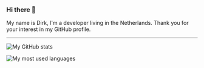 ### Hi there 👋

My name is Dirk, I'm a developer living in the Netherlands. Thank you for your interest in my GitHub profile.

---

![My GitHub stats](https://github-readme-stats.vercel.app/api?username=dirkgroot&show_icons=true&count_private=true&include_all_commits=true&theme=github_dark&hide_border=true&custom_title=General%20Stats)

![My most used languages](https://github-readme-stats.vercel.app/api/top-langs?username=dirkgroot&layout=compact&theme=github_dark&hide_border=true&langs_count=6)

<!--
**dirkgroot/dirkgroot** is a ✨ _special_ ✨ repository because its `README.md` (this file) appears on your GitHub profile.

Here are some ideas to get you started:

- 🔭 I’m currently working on ...
- 🌱 I’m currently learning ...
- 👯 I’m looking to collaborate on ...
- 🤔 I’m looking for help with ...
- 💬 Ask me about ...
- 📫 How to reach me: ...
- 😄 Pronouns: ...
- ⚡ Fun fact: ...
-->
